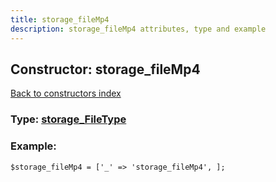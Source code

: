 ```yaml
---
title: storage_fileMp4
description: storage_fileMp4 attributes, type and example
---
```

## Constructor: storage\_fileMp4  
[Back to constructors index](index.md)






### Type: [storage\_FileType](../types/storage_FileType.md)


### Example:

```
$storage_fileMp4 = ['_' => 'storage_fileMp4', ];
```